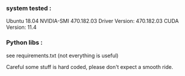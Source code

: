 ### system tested : 
Ubuntu 18.04
NVIDIA-SMI 470.182.03
Driver Version: 470.182.03
CUDA Version: 11.4

### Python libs : 
see requirements.txt (not everything is useful)

Careful some stuff is hard coded, please don't expect a smooth ride.
